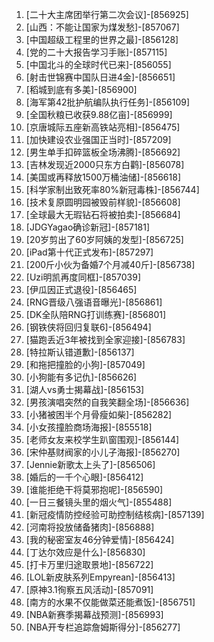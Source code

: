 
1. [二十大主席团举行第二次会议]-[856925]
1. [山西：不能让国家为煤发愁]-[857067]
1. [中国超级工程里的世界之最]-[856128]
1. [党的二十大报告学习手账]-[857115]
1. [中国北斗的全球时代已来]-[856055]
1. [射击世锦赛中国队日进4金]-[856651]
1. [稻城到底有多美]-[856900]
1. [海军第42批护航编队执行任务]-[856109]
1. [全国秋粮已收获9.88亿亩]-[856999]
1. [京唐城际五座新高铁站亮相]-[856475]
1. [加快建设农业强国正当时]-[857209]
1. [男生单手扣碎篮板全场沸腾]-[856692]
1. [吉林发现近2000只东方白鹳]-[856078]
1. [美国或再释放1500万桶油储]-[856618]
1. [科学家制出致死率80%新冠毒株]-[856744]
1. [技术复原圆明园被毁前样貌]-[856608]
1. [全球最大无瑕钻石将被拍卖]-[856684]
1. [JDGYagao确诊新冠]-[857181]
1. [20岁剪出了60岁阿姨的发型]-[856725]
1. [iPad第十代正式发布]-[857297]
1. [200斤小伙为备婚7个月减40斤]-[856738]
1. [Uzi明凯再度同框]-[857039]
1. [伊瓜因正式退役]-[856465]
1. [RNG晋级八强语音曝光]-[856861]
1. [DK全队陪RNG打训练赛]-[856801]
1. [钢铁侠将回归复联6]-[856494]
1. [猫跑丢近3年被找到全家迎接]-[856783]
1. [特拉斯认错道歉]-[856137]
1. [和拖把撞脸的小狗]-[857049]
1. [小狗能有多记仇]-[856626]
1. [湖人vs勇士揭幕战]-[856153]
1. [男孩演唱突然的自我笑翻全场]-[856636]
1. [小猪被困半个月骨瘦如柴]-[856282]
1. [小女孩撞脸商场海报]-[855518]
1. [老师女友来校学生趴窗围观]-[856144]
1. [宋仲基财阀家的小儿子海报]-[856270]
1. [Jennie新歌太上头了]-[856506]
1. [婚后的一千个心眼]-[856412]
1. [谁能拒绝干将莫邪抱呢]-[856590]
1. [一日三餐镜头里的烟火气]-[855488]
1. [新冠疫情防控经验可助控制结核病]-[857139]
1. [河南将投放储备猪肉]-[856888]
1. [我的秘密室友46分钟爱情]-[856424]
1. [丁达尔效应是什么]-[856830]
1. [打卡万里归途取景地]-[856722]
1. [LOL新皮肤系列Empyrean]-[856413]
1. [原神3.1徇察五风活动]-[857091]
1. [南方的水果不仅能做菜还能煮饭]-[856751]
1. [NBA新赛季揭幕战预测]-[856993]
1. [NBA开专栏追踪詹姆斯得分]-[856277]